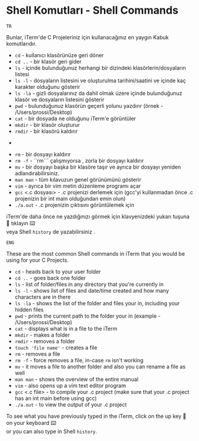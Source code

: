 # Shell  Komutları - Shell Commands
```TR```

Bunlar, iTerm'de C Projeleriniz için kullanacağınız en yaygın Kabuk komutlarıdır.

-  ```cd``` - kullanıcı klasörünüze geri döner
-  ```cd ..``` - bir klasör geri gider
-  ```ls``` - içinde bulunduğunuz herhangi bir dizindeki klasörlerin/dosyaların listesi
-  ```ls -l``` - dosyaların listesini ve oluşturulma tarihini/saatini ve içinde kaç karakter olduğunu gösterir
-  ```ls -la``` - gizli dosyalarınız da dahil olmak üzere içinde bulunduğunuz klasör ve dosyaların listesini gösterir
-  ```pwd``` - bulunduğunuz klasörün geçerli yolunu yazdırır (örnek - /Users/prossi/Desktop)
-  ```cat``` - bir dosyada ne olduğunu iTerm'e görüntüler
-  ```mkdir``` - bir klasör oluşturur
-  ```rmdir``` - bir klasörü kaldırır
-  ```touch 'file name'''' - bir dosya oluşturur
-  ```rm``` - bir dosyayı kaldırır
-  ```rm -f``` - ``rm``` çalışmıyorsa , zorla bir dosyayı kaldırır
-  ```mv``` - bir dosyayı başka bir klasöre taşır ve ayrıca bir dosyayı yeniden adlandırabilirsiniz.
-  ```man man``` - tüm kılavuzun genel görünümünü gösterir
-  ```vim``` - ayrıca bir vim metin düzenleme programı açar
-  ```gcc``` <.c dosyası> - .c projenizi derlemek için (gcc'yi kullanmadan önce .c projenizin bir int main olduğundan emin olun)
-  ```./a.out``` - .c projenizin çıktısını görüntülemek için

iTerm'de daha önce ne yazdığınızı görmek için klavyenizdeki yukarı tuşuna 🔼 tıklayın ⌨️ </br>
veya
Shell ```history``` de yazabilirsiniz .

```ENG```

These are the most common Shell commands in iTerm that you would be using for your C Projects.

- ```cd``` - heads back to your user folder
- ```cd ..``` - goes back one folder
- ```ls``` - list of folder/files in any directory that you're currently in
- ```ls -l``` - shows list of files and date/time created and how many characters are in there
- ```ls -la``` - shows the list of the folder and files your in, including your hidden files
- ```pwd``` - prints the current path to the folder your in (example - /Users/prossi/Desktop)
- ```cat``` - displays what is in a file to the iTerm
- ```mkdir``` - makes a folder
- ```rmdir``` - removes a folder
- ```touch 'file name'``` - creates a file
- ```rm``` - removes a file
- ```rm -f``` - force removes a file, in-case ```rm``` isn't working
- ```mv``` - it moves a file to another folder and also you can rename a file as well
- ```man man``` - shows the overview of the entire manual
- ```vim``` - also opens up a vim text editor program
- ```gcc``` <.c file> - to compile your .c project (make sure that your .c project has an int main before using gcc)
- ```./a.out``` - to view the output of your .c project

To see what you have previously typed in the iTerm, click on the up key 🔼 on your keyboard ⌨️ </br>
or
you can also type in Shell ```history```.
